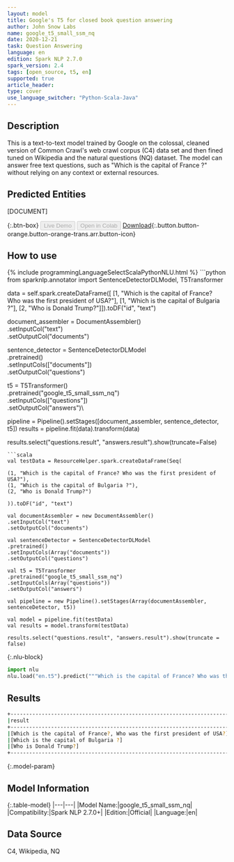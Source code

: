 ```yaml
---
layout: model
title: Google's T5 for closed book question answering
author: John Snow Labs
name: google_t5_small_ssm_nq
date: 2020-12-21
task: Question Answering
language: en
edition: Spark NLP 2.7.0
spark_version: 2.4
tags: [open_source, t5, en]
supported: true
article_header:
type: cover
use_language_switcher: "Python-Scala-Java"
---
```


## Description

This is a text-to-text model trained by Google on the colossal, cleaned version of Common Crawl's web crawl corpus (C4) data set and then fined tuned on Wikipedia and the natural questions (NQ) dataset. The model can answer free text questions, such as "Which is the capital of France ?" without relying on any context or external resources.

## Predicted Entities

\[DOCUMENT]

{:.btn-box}
<button class="button button-orange" disabled>Live Demo</button>
<button class="button button-orange" disabled>Open in Colab</button>
[Download](https://s3.amazonaws.com/auxdata.johnsnowlabs.com/public/models/google_t5_small_ssm_nq_en_2.7.0_2.4_1608552073257.zip){:.button.button-orange.button-orange-trans.arr.button-icon}

## How to use



<div class="tabs-box" markdown="1">
{% include programmingLanguageSelectScalaPythonNLU.html %}
```python
from sparknlp.annotator import SentenceDetectorDLModel, T5Transformer

data = self.spark.createDataFrame([
[1, "Which is the capital of France? Who was the first president of USA?"],
[1, "Which is the capital of Bulgaria ?"],
[2, "Who is Donald Trump?"]]).toDF("id", "text")

document_assembler = DocumentAssembler() \
.setInputCol("text") \
.setOutputCol("documents")

sentence_detector = SentenceDetectorDLModel\
.pretrained()\
.setInputCols(["documents"])\
.setOutputCol("questions")

t5 = T5Transformer()\
.pretrained("google_t5_small_ssm_nq")\
.setInputCols(["questions"])\
.setOutputCol("answers")\

pipeline = Pipeline().setStages([document_assembler, sentence_detector, t5])
results = pipeline.fit(data).transform(data)

results.select("questions.result", "answers.result").show(truncate=False)
```
```scala
val testData = ResourceHelper.spark.createDataFrame(Seq(

(1, "Which is the capital of France? Who was the first president of USA?"),
(1, "Which is the capital of Bulgaria ?"),
(2, "Who is Donald Trump?")

)).toDF("id", "text")

val documentAssembler = new DocumentAssembler()
.setInputCol("text")
.setOutputCol("documents")

val sentenceDetector = SentenceDetectorDLModel
.pretrained()
.setInputCols(Array("documents"))
.setOutputCol("questions")

val t5 = T5Transformer
.pretrained("google_t5_small_ssm_nq")
.setInputCols(Array("questions"))
.setOutputCol("answers")

val pipeline = new Pipeline().setStages(Array(documentAssembler, sentenceDetector, t5))

val model = pipeline.fit(testData)
val results = model.transform(testData)

results.select("questions.result", "answers.result").show(truncate = false)
```


{:.nlu-block}
```python
import nlu
nlu.load("en.t5").predict("""Which is the capital of France? Who was the first president of USA?""")
```

</div>

## Results

```bash
+-------------------------------------------------------------------------------------------------------------+-----------------------------------------+
|result                                                                                                                 |result                                     |
+-------------------------------------------------------------------------------------------------------------+-----------------------------------------+
|[Which is the capital of France?, Who was the first president of USA?]|[Paris, George Washington]|
|[Which is the capital of Bulgaria ?]                                                              |[Sofia]                                     |
|[Who is Donald Trump?]                                                                                |[a United States citizen]      |
+------------------------------------------------------------------------------------------------------------+------------------------------------------+
```

{:.model-param}
## Model Information

{:.table-model}
|---|---|
|Model Name:|google_t5_small_ssm_nq|
|Compatibility:|Spark NLP 2.7.0+|
|Edition:|Official|
|Language:|en|

## Data Source

C4, Wikipedia, NQ
